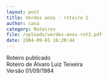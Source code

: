 ```yaml
---
layout: post
title: Verdes anos - roteiro 2
author: casa
category: Roteiros
file: /uploads/verdes-anos-rot2.pdf
date: 1984-09-01 16:20:44
---
```

Roteiro publicado\
Roteiro de Álvaro Luiz Teixeira\
Versão 01/09/1984
